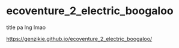 # ecoventure_2_electric_boogaloo
 title pa lng lmao
 
 https://genzikie.github.io/ecoventure_2_electric_boogaloo/
